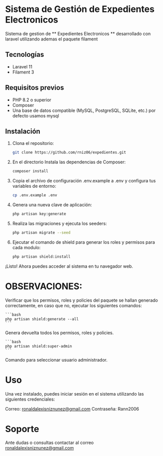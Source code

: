 # Sistema de Gestión de Expedientes Electronicos

Sistema de gestion de ** Expedientes Electronicos ** desarrollado con laravel utilizando ademas el paquete filament

## Tecnologías
- Laravel 11
- Filament 3 

## Requisitos previos

- PHP 8.2 o superior
- Composer
- Una base de datos compatible (MySQL, PostgreSQL, SQLite, etc.) por defecto usamos mysql

## Instalación

1. Clona el repositorio:

    ```bash
    git clone https://github.com/rniz06/expedientes.git
    ```

2. En el directorio Instala las dependencias de Composer:
    ```bash
    composer install
    ```

3. Copia el archivo de configuración .env.example a .env y configura tus variables de entorno:
    ```bash
    cp .env.example .env
    ```

4. Genera una nueva clave de aplicación:
    ```bash
    php artisan key:generate
    ```

5. Realiza las migraciones y ejecuta los seeders:
    ```bash
    php artisan migrate --seed
    ```

6. Ejecutar el comando de shield para generar los roles y permisos para cada modulo:
    ```bash
    php artisan shield:install
    ```

¡Listo! Ahora puedes acceder al sistema en tu navegador web.

# OBSERVACIONES:

Verificar que los permisos, roles y policies del paquete se hallan generado correctamente, en caso que no, ejecutar los siguientes comandos:

    ```bash
    php artisan shield:generate --all
    ```
Genera devuelta todos los permisos, roles y policies.

    ```bash
    php artisan shield:super-admin
    ```
Comando para seleccionar usuario administrador.

# Uso

Una vez instalado, puedes iniciar sesión en el sistema utilizando las siguientes credenciales:

Correo: ronaldalexisniznunez@gmail.com
Contraseña: Rann2006

# Soporte

Ante dudas o consultas contactar al correo ronaldalexisniznunez@gmail.com